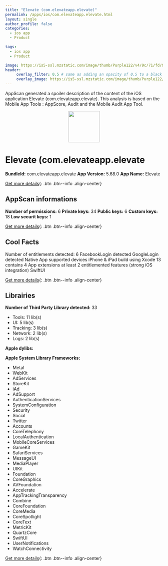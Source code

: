 ```yaml
---
title: "Elevate (com.elevateapp.elevate)"
permalink: /apps/ios/com.elevateapp.elevate.html
layout: single
author_profile: false
categories: 
  - ios app 
  - Product 

tags: 
  - ios app 
  - Product 

image: https://is5-ssl.mzstatic.com/image/thumb/Purple122/v4/9c/71/fd/9c71fd38-b0c0-ec6a-275a-a487ff941403/AppIcon-1x_U007emarketing-0-6-0-85-220.png/512x512bb.jpg
header: 
     overlay_filter: 0.5 # same as adding an opacity of 0.5 to a black background
     overlay_image: https://is5-ssl.mzstatic.com/image/thumb/Purple122/v4/9c/71/fd/9c71fd38-b0c0-ec6a-275a-a487ff941403/AppIcon-1x_U007emarketing-0-6-0-85-220.png/512x512bb.jpg
---
```

AppScan generated a spoiler description of the content of the iOS application Elevate (com.elevateapp.elevate). This analysis is based on the Mobile App Tools : AppScore, Audit and the Mobile Audit App Tool.

  
  
<div style="text-align: center;"><img src="https://is5-ssl.mzstatic.com/image/thumb/Purple122/v4/9c/71/fd/9c71fd38-b0c0-ec6a-275a-a487ff941403/AppIcon-1x_U007emarketing-0-6-0-85-220.png/512x512bb.jpg" width="100" height="100"></div>  
  
# Elevate (com.elevateapp.elevate

**BundleId:** com.elevateapp.elevate
**App Version:** 5.68.0
**App Name:** Elevate


[Get more details](/pricing.html){: .btn .btn--info .align-center}  
  
## AppScan informations 

**Number of permissions:** 6
**Private keys:** 34
**Public keys:** 6
**Custom keys:** 18
**Low securit keys:** 1
  
[Get more details](/pricing.html){: .btn .btn--info .align-center}

## Cool Facts

Number of entitlements detected: 6
FacebookLogin detected
GoogleLogin detected
Native App
supported devices iPhone & iPad
build using Xcode 13
contains 4 App extensions
at least 2 entitlemented features (strong iOS integration)
SwiftUI
  
[Get more details](/pricing.html){: .btn .btn--info .align-center}

## Librairies 
**Number of Third Party Library detected:** 33
- Tools: 11 lib(s)
- UI: 5 lib(s)
- Tracking: 3 lib(s)
- Network: 2 lib(s)
- Logs: 2 lib(s)

**Apple dylibs:**


**Apple System Library Frameworks:**
- Metal
- WebKit
- AdServices
- StoreKit
- iAd
- AdSupport
- AuthenticationServices
- SystemConfiguration
- Security
- Social
- Twitter
- Accounts
- CoreTelephony
- LocalAuthentication
- MobileCoreServices
- GameKit
- SafariServices
- MessageUI
- MediaPlayer
- UIKit
- Foundation
- CoreGraphics
- AVFoundation
- Accelerate
- AppTrackingTransparency
- Combine
- CoreFoundation
- CoreMedia
- CoreSpotlight
- CoreText
- MetricKit
- QuartzCore
- SwiftUI
- UserNotifications
- WatchConnectivity


  
[Get more details](/pricing.html){: .btn .btn--info .align-center}


